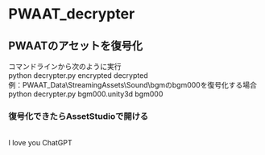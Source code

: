 # PWAAT_decrypter
## PWAATのアセットを復号化<br>
コマンドラインから次のように実行<br>
python decrypter.py encrypted decrypted
<br>
例：PWAAT_Data\StreamingAssets\Sound\bgmのbgm000を復号化する場合<br>
python decrypter.py bgm000.unity3d bgm000
<br>
### 復号化できたらAssetStudioで開ける
<br>
I love you ChatGPT
